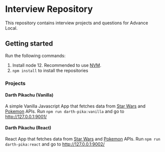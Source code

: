 # Interview Repository

This repository contains interview projects and questions for Advance Local.

## Getting started

Run the following commands:

1. Install node 12. Recommended to use [NVM](https://github.com/nvm-sh/nvm).
1. `npm install` to install the repositories

### Projects

#### Darth Pikachu (Vanilla)

A simple Vanilla Javascript App that fetches data from [Star Wars](https://swapi.co/) and [Pokemon](https://pokeapi.co/) APIs. Run `npm run darth-pika:vanilla` and go to http://127.0.0.1:9001/

#### Darth Pikachu (React)

React App that fetches data from [Star Wars](https://swapi.co/) and [Pokemon](https://pokeapi.co/) APIs. Run `npm run darth-pika:react` and go to http://127.0.0.1:9002/

